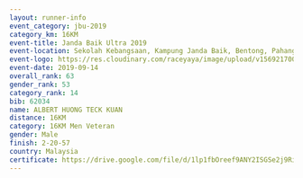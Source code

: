 ```yaml
---
layout: runner-info 
event_category: jbu-2019 
category_km: 16KM 
event-title: Janda Baik Ultra 2019 
event-location: Sekolah Kebangsaan, Kampung Janda Baik, Bentong, Pahang, Malaysia 
event-logo: https://res.cloudinary.com/raceyaya/image/upload/v1569217009/logo/janda-baik_vch1pc.jpg 
event-date: 2019-09-14
overall_rank: 63
gender_rank: 53
category_rank: 14
bib: 62034
name: ALBERT HUONG TECK KUAN
distance: 16KM
category: 16KM Men Veteran
gender: Male
finish: 2-20-57
country: Malaysia
certificate: https://drive.google.com/file/d/1lp1fbOreef9ANY2ISGSe2j9RiTktxn9z/view?usp=sharing
---
```

